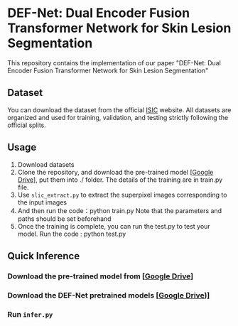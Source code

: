 # DEF-Net: Dual Encoder Fusion Transformer Network for Skin Lesion Segmentation

This repository contains the implementation of our paper "DEF-Net: Dual Encoder Fusion Transformer Network for Skin Lesion Segmentation"
## Dataset
You can download the dataset from the official [ISIC](https://challenge.isic-archive.com/data/) website.
All datasets are organized and used for training, validation, and testing strictly following the official splits.
## Usage
1. Download datasets
2. Clone the repository, and download the pre-trained model [[Google Drive](https://drive.google.com/file/d/180JsahYjJkhnHEXbPHpet5BKo9pS7Bm0/view?usp=drive_link)], put them into ./ folder. The details of the training are in train.py file.
3. Use ```slic_extract.py```  to extract the superpixel images corresponding to the input images
4. And then run the code：python train.py Note that the parameters and paths should be set beforehand
5. Once the training is complete, you can run the test.py to test your model. Run the code : python test.py


## Quick Inference
### Download the pre-trained model from [[Google Drive](https://drive.google.com/file/d/180JsahYjJkhnHEXbPHpet5BKo9pS7Bm0/view?usp=drive_link)]
### Download the DEF-Net pretrained models [[Google Drive](https://drive.google.com/file/d/1paCS9QiZQ5H_m_TADVsYw0-dNJDTjmkM/view?usp=drive_link))]
### Run ```infer.py```

